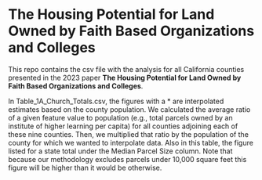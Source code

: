 # The Housing Potential for Land Owned by Faith Based Organizations and Colleges

This repo contains the csv file with the analysis for all California counties presented in the 2023 paper **The Housing Potential for Land Owned by Faith Based Organizations and Colleges**.

In Table_1A_Church_Totals.csv, the figures with a * are interpolated estimates based on the county population. We calculated the average ratio of a given feature value to population (e.g., total parcels owned by an institute of higher learning per capita) for all counties adjoining each of these nine counties. Then, we multiplied that ratio by the population of the county for which we wanted to interpolate data. Also in this table, the figure listed for a state total under the Median Parcel Size column. Note that because our methodology excludes parcels under 10,000 square feet this figure will be higher than it would be otherwise.

